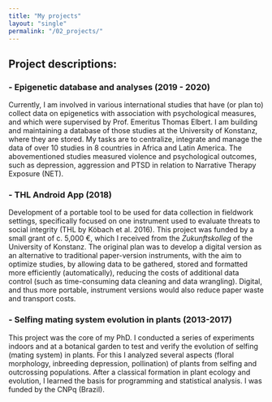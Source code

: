 ```yaml
---
title: "My projects"
layout: "single"
permalink: "/02_projects/"
---
```


## Project descriptions:

### - Epigenetic database and analyses (2019 - 2020)
Currently, I am involved in various international studies that have (or plan to) collect data on epigenetics with association with psychological measures, and which were supervised by Prof. Emeritus Thomas Elbert. I am building and maintaining a database of those studies at the University of Konstanz, where they are stored. My tasks are to centralize, integrate and manage the data of over 10 studies in 8 countries in Africa and Latin America. The abovementioned studies measured violence and psychological outcomes, such as depression, aggression and PTSD in relation to Narrative Therapy Exposure (NET).

### - THL Android App (2018)
Development of a portable tool to be used for data collection in fieldwork settings, specifically focused on one instrument used to evaluate threats to social integrity (THL by Köbach et al. 2016). This project was funded by a small grant of c. 5,000 €, which I received from the _Zukunftskolleg_ of the University of Konstanz. The original plan was to develop a digital version as an alternative to traditional paper-version instruments, with the aim to optimize studies, by allowing data to be gathered, stored and formatted more efficiently (automatically), reducing the costs of additional data control (such as time-consuming data cleaning and data wrangling). Digital, and thus more portable, instrument versions would also reduce paper waste and transport costs.

### - Selfing mating system evolution in plants (2013-2017)
This project was the core of my PhD. I conducted a series of experiments indoors and at a botanical garden to test and verify the evolution of selfing (mating system) in plants. For this I analyzed several aspects (floral morphology, inbreeding depression, pollination) of plants from selfing and outcrossing populations. After a classical formation in plant ecology and evolution, I learned the basis for programming and statistical analysis. I was funded by the CNPq (Brazil).
